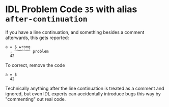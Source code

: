 # IDL Problem Code `35` with alias `after-continuation`

<!--@include: ./severity/bug_alert.md-->

If you have a line continuation, and something besides a comment afterwards, this gets reported:

```idl
a = $ wrong
  ; ^^^^^^^ problem
  42
```

To correct, remove the code

```idl
a = $
  42
```

Technically anything after the line continuation is treated as a comment and ignored, but even IDL experts can accidentally introduce bugs this way by "commenting" out real code.
